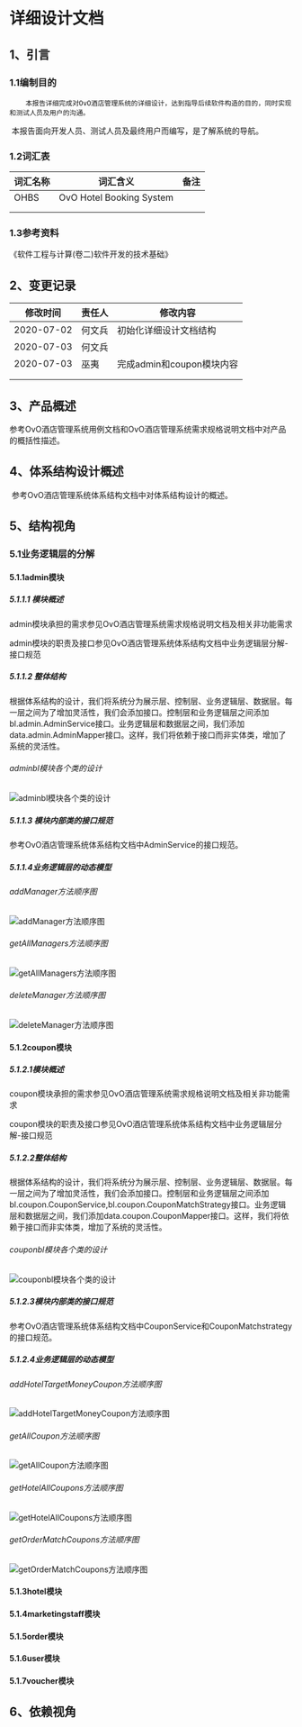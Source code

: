 # 详细设计文档

## 1、引言

### 1.1编制目的

 		本报告详细完成对OvO酒店管理系统的详细设计，达到指导后续软件构造的目的，同时实现和测试人员及用户的沟通。

​		本报告面向开发人员、测试人员及最终用户而编写，是了解系统的导航。

### 1.2词汇表

| 词汇名称 | 词汇含义                 | 备注 |
| -------- | ------------------------ | ---- |
| OHBS     | OvO Hotel Booking System |      |
|          |                          |      |
|          |                          |      |

### 1.3参考资料

《软件工程与计算(卷二)软件开发的技术基础》

## 2、变更记录

| 修改时间   | 责任人 | 修改内容                  |
| ---------- | ------ | ------------------------- |
| 2020-07-02 | 何文兵 | 初始化详细设计文档结构    |
| 2020-07-03 | 何文兵 |                           |
| 2020-07-03 | 巫夷   | 完成admin和coupon模块内容 |
|            |        |                           |
|            |        |                           |

## 3、产品概述

​		参考OvO酒店管理系统用例文档和OvO酒店管理系统需求规格说明文档中对产品的概括性描述。

## 4、体系结构设计概述

​		参考OvO酒店管理系统体系结构文档中对体系结构设计的概述。

## 5、结构视角

### 5.1业务逻辑层的分解

#### 5.1.1admin模块

##### 5.1.1.1 模块概述

admin模块承担的需求参见OvO酒店管理系统需求规格说明文档及相关非功能需求

admin模块的职责及接口参见OvO酒店管理系统体系结构文档中业务逻辑层分解-接口规范

##### 5.1.1.2 整体结构

根据体系结构的设计，我们将系统分为展示层、控制层、业务逻辑层、数据层。每一层之间为了增加灵活性，我们会添加接口。控制层和业务逻辑层之间添加bl.admin.AdminService接口。业务逻辑层和数据层之间，我们添加data.admin.AdminMapper接口。这样，我们将依赖于接口而非实体类，增加了系统的灵活性。

###### adminbl模块各个类的设计

![adminbl模块各个类的设计](https://umlpicture.oss-cn-shanghai.aliyuncs.com/%E8%AF%A6%E7%BB%86%E8%AE%BE%E8%AE%A1/adminbl%E7%B1%BB%E7%9A%84%E8%AE%BE%E8%AE%A1.png)

##### 5.1.1.3 模块内部类的接口规范

参考OvO酒店管理系统体系结构文档中AdminService的接口规范。

##### 5.1.1.4业务逻辑层的动态模型

###### addManager方法顺序图

![addManager方法顺序图](https://umlpicture.oss-cn-shanghai.aliyuncs.com/%E8%AF%A6%E7%BB%86%E8%AE%BE%E8%AE%A1/adminbl/addManager.png)

###### getAllManagers方法顺序图

![getAllManagers方法顺序图](https://umlpicture.oss-cn-shanghai.aliyuncs.com/%E8%AF%A6%E7%BB%86%E8%AE%BE%E8%AE%A1/adminbl/getAllManagers.png)

###### deleteManager方法顺序图

![deleteManager方法顺序图](https://umlpicture.oss-cn-shanghai.aliyuncs.com/%E8%AF%A6%E7%BB%86%E8%AE%BE%E8%AE%A1/adminbl/deleteManager.png)

#### 5.1.2coupon模块

##### 5.1.2.1模块概述

coupon模块承担的需求参见OvO酒店管理系统需求规格说明文档及相关非功能需求

coupon模块的职责及接口参见OvO酒店管理系统体系结构文档中业务逻辑层分解-接口规范

##### 5.1.2.2整体结构

根据体系结构的设计，我们将系统分为展示层、控制层、业务逻辑层、数据层。每一层之间为了增加灵活性，我们会添加接口。控制层和业务逻辑层之间添加bl.coupon.CouponService,bl.coupon.CouponMatchStrategy接口。业务逻辑层和数据层之间，我们添加data.coupon.CouponMapper接口。这样，我们将依赖于接口而非实体类，增加了系统的灵活性。

###### couponbl模块各个类的设计

![couponbl模块各个类的设计](https://umlpicture.oss-cn-shanghai.aliyuncs.com/%E8%AF%A6%E7%BB%86%E8%AE%BE%E8%AE%A1/couponbl%E7%B1%BB%E7%9A%84%E8%AE%BE%E8%AE%A1.png)

##### 5.1.2.3模块内部类的接口规范

参考OvO酒店管理系统体系结构文档中CouponService和CouponMatchstrategy的接口规范。

##### 5.1.2.4业务逻辑层的动态模型

###### addHotelTargetMoneyCoupon方法顺序图

![addHotelTargetMoneyCoupon方法顺序图](https://umlpicture.oss-cn-shanghai.aliyuncs.com/%E8%AF%A6%E7%BB%86%E8%AE%BE%E8%AE%A1/couponbl/addcoupon.png)

###### getAllCoupon方法顺序图

![getAllCoupon方法顺序图](https://umlpicture.oss-cn-shanghai.aliyuncs.com/%E8%AF%A6%E7%BB%86%E8%AE%BE%E8%AE%A1/couponbl/getAllCoupon.png)

###### getHotelAllCoupons方法顺序图

![getHotelAllCoupons方法顺序图](https://umlpicture.oss-cn-shanghai.aliyuncs.com/%E8%AF%A6%E7%BB%86%E8%AE%BE%E8%AE%A1/couponbl/getHotelAllCoupon.png)

###### getOrderMatchCoupons方法顺序图

![getOrderMatchCoupons方法顺序图](https://umlpicture.oss-cn-shanghai.aliyuncs.com/%E8%AF%A6%E7%BB%86%E8%AE%BE%E8%AE%A1/couponbl/getOrderMatchCoupons.png)

#### 5.1.3hotel模块

#### 5.1.4marketingstaff模块

#### 5.1.5order模块

#### 5.1.6user模块

#### 5.1.7voucher模块

## 6、依赖视角